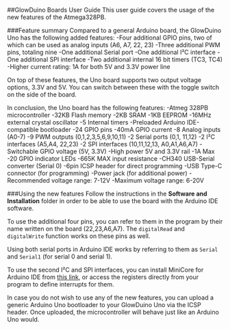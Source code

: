 ##GlowDuino Boards User Guide
This user guide covers the usage of the new features of the Atmega328PB.

###Feature summary
Compared to a general Arduino board, the GlowDuino Uno has the following added 
features:
-Four additional GPIO pins, two of which can be used as analog inputs (A6, A7, 22, 23)
-Three additional PWM pins, totaling nine
-One additional Serial port
-One additional I²C interface
-One additional SPI interface
-Two additional internal 16 bit timers (TC3, TC4)
-Higher current rating: 1A for both 5V and 3.3V power line

On top of these features, the Uno board supports two output voltage options, 3.3V and 
5V. You can switch between these with the toggle switch on the side of the board.

In conclusion, the Uno board has the following features:
-Atmeg 328PB microcontroller
	-32KB Flash memory
	-2KB SRAM
	-1KB EEPROM
	-16MHz external crystal oscillator
	-5 Internal timers
	-Preloaded Arduino IDE-compatible bootloader
-24 GPIO pins
	-40mA GPIO current
	-8 Analog inputs (A0-7)
	-9 PWM outputs	(0,1,2,3,5,6,9,10,11)
	-2 Serial ports (0,1, 11,12)
	-2 I²C interfaces (A5,A4, 22,23)
	-2 SPI interfaces (10,11,12,13, A0,A1,A6,A7)
-Switchable GPIO voltage (5V, 3.3V)
-High power 5V and 3.3V rail
	-1A Max
-20 GPIO indicator LEDs
	-665K MAX input resistance
-CH340 USB-Serial converter (Serial 0)
-6pin ICSP header for direct programming
-USB Type-C connector (for programming)
-Power jack (for additional power)
	-Recommended voltage range: 7-12V
	-Maximum voltage range: 6-20V

###Using the new features
Follow the instructions in the **Software and Installation** folder in order to be 
able to use the board with the Arduino IDE software.

To use the additional four pins, you can refer to them in the program by their name 
written on the board (22,23,A6,A7). The `digitalRead` and `digitalWrite` function 
works on these pins as well.

Using both serial ports in Arduino IDE works by referring to them as `Serial` and 
`Serial1` (for serial 0 and serial 1).

To use the second I²C and SPI interfaces, you can install MiniCore for Arduino IDE 
from [this link](https://github.com/MCUdude/MiniCore), or access the registers 
directly from your program to define interrupts for them.

In case you do not wish to use any of the new features, you can upload a generic 
Arduino Uno bootloader to your GlowDuino Uno via the ICSP header. Once uploaded, the
microcontroller will behave just like an Arduino Uno would.
